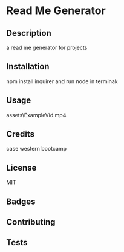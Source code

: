 # Read Me Generator

## Description
a read me generator for projects

## Installation
npm install inquirer and run node in terminak

## Usage
assets\ExampleVid.mp4

## Credits
case western bootcamp

## License
MIT

## Badges


## Contributing


## Tests 
